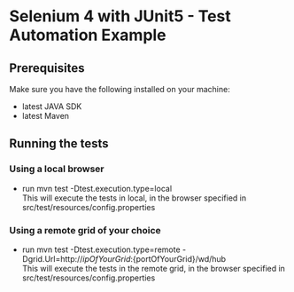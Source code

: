 # Selenium 4 with JUnit5 - Test Automation Example   

## Prerequisites  
Make sure you have the following installed on your machine:  
- latest JAVA SDK  
- latest Maven  
  
## Running the tests  
### Using a local browser  
- run mvn test -Dtest.execution.type=local  
This will execute the tests in local, in the browser specified in src/test/resources/config.properties  
### Using a remote grid of your choice  
- run mvn test -Dtest.execution.type=remote -Dgrid.Url=http://${ipOfYourGrid}:${portOfYourGrid}/wd/hub  
This will execute the tests in the remote grid, in the browser specified in src/test/resources/config.properties  
